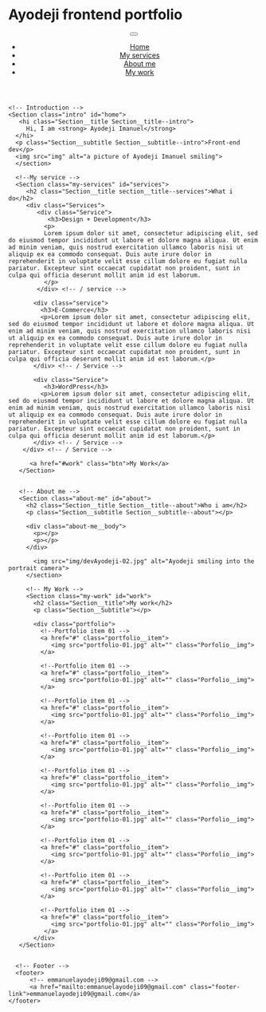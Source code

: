 # Ayodeji frontend portfolio
<!DOCTYPE html>
<html lang="en">
  <head>
     <meta charset="UTF-8">
     <meta name="viewport" content="width-device-width, initial-scale=1.0">
       <title>Dev Ayodeji imanuel Portfolio website</title>
       <link rel="stylesheet"
       href="https://cdnjs.cloudflare.com/ajax/libs/normalize/7.0.0/normalize.min.css">
        <link rel="stylesheet"
        href="https://cdnjs.cloudflare.com/ajax/libs/font-awesome/5.11.2/css/all.css"
         integrity="sha256-46qynGAKLSFpVbEBog43gvNhfrOj+BmwXdxFgVK/Kvc=" crossorigin="anonymous" />
       
  </head>
  <body>
     <header>
        <div class="logo">
          <img src="img/devimanuel.png" alt="">
           </div>
          <button class="nav-toggle" aria-label="toggle navigation">
             <span class="hamburger"></span>
         </button>
         <nav class="nav">
           <ul class="nav__list">
             <li class="nav__item"><a href="#home" class="nav__link">Home</a></li>
             <li class="nav__item"><a href="#services" class="nav__link">My services</a></li>
             <li class="nav__item"><a href="#about" class="nav__link">About me</a></li>
             <li class="nav__item"><a href="#work" class="nav__link">My work</a></li>
           </ul>
         </nav>
    </header>
    
    <!-- Introduction -->
    <Section class="intro" id="home">
       <hi class="Section__title Section__title--intro">
         Hi, I am <strong> Ayodeji Imanuel</strong>
      </hi>
      <p class="Section__subtitle Section__subtitle--intro">Front-end dev</p>
      <img src="img" alt="a picture of Ayodeji Imanuel smiling">
      </section>
    
      <!--My service -->
      <Section class="my-services" id="services">
         <h2 class="Section__title section__title--services">What i do</h2>
         <div class="Services">
            <div class="Service">
               <h3>Design + Development</h3>
              <p>
              Lorem ipsum dolor sit amet, consectetur adipiscing elit, sed do eiusmod tempor incididunt ut labore et dolore magna aliqua. Ut enim ad minim veniam, quis nostrud exercitation ullamco laboris nisi ut aliquip ex ea commodo consequat. Duis aute irure dolor in reprehenderit in voluptate velit esse cillum dolore eu fugiat nulla pariatur. Excepteur sint occaecat cupidatat non proident, sunt in culpa qui officia deserunt mollit anim id est laborum.
              </p>
            </div> <!-- / service --> 
           
           <div class="service">
             <h3>E-Commerce</h3>
             <p>Lorem ipsum dolor sit amet, consectetur adipiscing elit, sed do eiusmod tempor incididunt ut labore et dolore magna aliqua. Ut enim ad minim veniam, quis nostrud exercitation ullamco laboris nisi ut aliquip ex ea commodo consequat. Duis aute irure dolor in reprehenderit in voluptate velit esse cillum dolore eu fugiat nulla pariatur. Excepteur sint occaecat cupidatat non proident, sunt in culpa qui officia deserunt mollit anim id est laborum.</p>
           </div> <!-- / Service -->
           
           <div class="Service">
              <h3>WordPress</h3>
             <p>Lorem ipsum dolor sit amet, consectetur adipiscing elit, sed do eiusmod tempor incididunt ut labore et dolore magna aliqua. Ut enim ad minim veniam, quis nostrud exercitation ullamco laboris nisi ut aliquip ex ea commodo consequat. Duis aute irure dolor in reprehenderit in voluptate velit esse cillum dolore eu fugiat nulla pariatur. Excepteur sint occaecat cupidatat non proident, sunt in culpa qui officia deserunt mollit anim id est laborum.</p>
           </div> <!-- / Service -->
        </div> <!-- / Service -->
        
          <a href="#work" class="btn">My Work</a>
       </Section>
        
       
       <!-- About me -->
       <Section class="about-me" id="about">
         <h2 class="Section__title Section__title--about">Who i am</h2>
         <p class="Section__subtitle Section__subtitle--about"></p>
         
         <div class="about-me__body">
           <p></p>
           <p></p>
         </div>
         
           <img src="img/devAyodeji-02.jpg" alt="Ayodeji smiling into the portrait camera">
         </section>
    
         <!-- My Work -->
         <Section class="my-work" id="work">
           <h2 class="Section__title">My work</h2>
           <p class="Section__Subtitle"></p>
          
           <div class="portfolio">
             <!--Portfolio item 01 -->
             <a href="#" class="portfolio__item">
                <img src="portfolio-01.jpg" alt="" class="Porfolio__img">
             </a>
             
             <!--Portfolio item 01 -->
             <a href="#" class="portfolio__item">
                <img src="portfolio-01.jpg" alt="" class="Porfolio__img">
             </a>
             
             <!--Portfolio item 01 -->
             <a href="#" class="portfolio__item">
                <img src="portfolio-01.jpg" alt="" class="Porfolio__img">
             </a>
             
             <!--Portfolio item 01 -->
             <a href="#" class="portfolio__item">
                <img src="portfolio-01.jpg" alt="" class="Porfolio__img">
             </a>
             
             <!--Portfolio item 01 -->
             <a href="#" class="portfolio__item">
                <img src="portfolio-01.jpg" alt="" class="Porfolio__img">
             </a>
             
             <!--Portfolio item 01 -->
             <a href="#" class="portfolio__item">
                <img src="portfolio-01.jpg" alt="" class="Porfolio__img">
             </a>
             
             <!--Portfolio item 01 -->
             <a href="#" class="portfolio__item">
                <img src="portfolio-01.jpg" alt="" class="Porfolio__img">
             </a>
             
             <!--Portfolio item 01 -->
             <a href="#" class="portfolio__item">
                <img src="portfolio-01.jpg" alt="" class="Porfolio__img">
             </a>
             
             <!--Portfolio item 01 -->
             <a href="#" class="portfolio__item">
                <img src="portfolio-01.jpg" alt="" class="Porfolio__img">
              </a>
           </div>
       </Section>
        
    
      <!-- Footer -->
      <footer>
          <!-- emmanuelayodeji09@gmail.com -->
          <a href="mailto:emmanuelayodeji09@gmail.com" class="footer-link">emmanuelayodeji09@gmail.com</a>
    </footer>
    
  </body>
</html>
